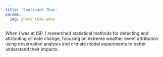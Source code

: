 ```yaml
---
title: 'Soulivanh Thao'
params:
  img: photo_thao.webp
---
```


When I was at ISP, I researched statistical methods for detecting and attributing climate change, focusing on extreme weather event attribution using observation analysis and climate model experiments to better understand their impacts.
